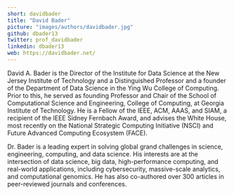 ```yaml
---
short: davidbader
title: "David Bader"
picture: "images/authors/davidbader.jpg"
github: dbader13
twitter: prof_davidbader
linkedin: dbader13
web: https://davidbader.net/
---
```


David A. Bader is the Director of the Institute for Data Science at the New Jersey Institute of Technology and a Distinguished Professor and a founder of the Department of Data Science in the Ying Wu College of Computing. Prior to this, he served as founding Professor and Chair of the School of Computational Science and Engineering, College of Computing, at Georgia Institute of Technology. He is a Fellow of the IEEE, ACM, AAAS, and SIAM, a recipient of the IEEE Sidney Fernbach Award, and advises the White House, most recently on the National Strategic Computing Initiative (NSCI) and Future Advanced Computing Ecosystem (FACE).

Dr. Bader is a leading expert in solving global grand challenges in science, engineering, computing, and data science. His interests are at the intersection of data science, big data, high-performance computing, and real-world applications, including cybersecurity, massive-scale analytics, and computational genomics. He has also co-authored over 300 articles in peer-reviewed journals and conferences.